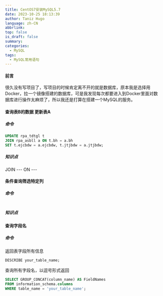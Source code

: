 ```yaml
---
title: CentOS7安装MySQL5.7
date: 2023-10-25 18:13:39
author: Taniz Hugo
language: zh-CN
abbrlink: 
top: false
is_draft: false
summary: 
categories: 
  - MySQL
tags:
  - MySQL常用语句
---
```




#### 前言

很久没有写项目了，写项目的时候肯定离不开的就是数据库，原本我是选择用Docker，拉一个镜像搭建的数据库，可是我发现每次都要进入到Docker里面对数据库进行操作太麻烦了，所以我还是打算在搭建一个MySQL的服务。



#### 查询表B的数据 更新表A

##### 命令

```sql
UPDATE rpa_tdtgl t
JOIN rpa_asbll a ON t.bh = a.bh
SET t.ejcbdw = a.ejcbdw, t.jtjbdw = a.jtjbdw;
```

##### 知识点

JOIN --- ON ---



#### 条件查询筛选特定列

##### 命令

```sql

```



##### 知识点



#### 查询字段名



##### 命令

返回表字段所有信息

```sql
DESCRIBE your_table_name;

```

查询所有字段名，以逗号形式返回

```sql
SELECT GROUP_CONCAT(column_name) AS FieldNames
FROM information_schema.columns
WHERE table_name = 'your_table_name';

```

